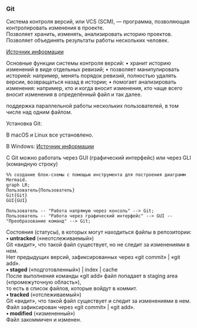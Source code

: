 ### Git
Система контроля версий, или VCS (SCM), — программа, позволяющая контролировать изменения в проекте.<br>
Позволяет хранить, изменять, анализировать историю проектов.<br>
Позволяет объединять результаты работы нескольких человек.<br>

[Источник информации](https://practicum.yandex.ru/trainer/git-basics/lesson/ef1ee07a-f2d3-4e6b-9ed5-0e65fbec93fd/)

Основные функции системы контроля версий:
•	хранит историю изменений в виде отдельных ревизий;
•	позволяет манипулировать историей: например, менять порядок ревизий, полностью удалять версии, возвращаться назад в истории;
•	помогает анализировать изменения: например, кто и когда вносит изменения, кто чаще всего вносит изменения в определённый файл и так далее.

поддержка параллельной работы нескольких пользователей, в том числе над одним файлом.


Установка Git:

В macOS и Linux все установлено.

В Windows:
[Источник информации](https://practicum.yandex.ru/trainer/git-basics/lesson/2a82ddb7-19cf-437e-a187-f976804fddad/)

C Git можно работать через GUI (графический интерфейс) или через GLI (командную строку)

```
%% создание блок-схемы с помощью инструмента для построения диаграмм Mermaid.
graph LR;
Пользователь{Пользователь}
Git{Git}
GUI{GUI}

Пользователь -- "Работа напрямую через консоль" --> Git;
Пользователь -- "Работа через графический интерфейс" --> GUI -- "Преобразование команд" --> Git;
```

Состояния (статусы), в которых могут находиться файлы в репозитории:<br>
**•	untracked** («неотслеживаемый»)<br>
Git «видит», что такой файл существует, но не следит за изменениями в нем.<br>
Нет предыдущих версий, зафиксированных через «git commit» | «git add».<br>
__•	staged__ («подготовленный») | index | cache<br>
После выполнения команды «git add» файл попадает в staging area («промежуточную область»),<br>
то есть в список файлов, которые войдут в коммит.<br>
**•	tracked** («отслеживаемый»)<br>
Git «видит», что такой файл существует и следит за изменениями в нем.<br>
Файл зафиксирован через «git commit» | «git add».<br>
**•	modified** («измененный»)<br>
Файл закоммичен и изменен.<br>
